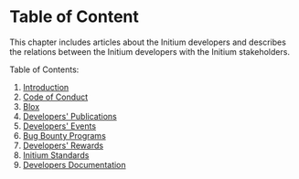 # Table of Content

This chapter includes articles about the Initium developers and describes the relations between the Initium developers with the Initium stakeholders.&#x20;

Table of Contents:

1. [Introduction](introduction.md)
2. [Code of Conduct](code-of-conduct.md)
3. [Blox](what-is-blox.md)
4. [Developers' Publications ](initium-publications.md)
5. [Developers' Events](developers-events.md)
6. [Bug Bounty Programs](bug-bounty-programs.md)
7. [Developers' Rewards](developers-rewards.md)
8. [Initium Standards ](initium-standards.md)
9. [Developers Documentation](developers-documentation.md)
